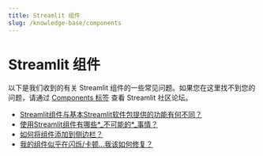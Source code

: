 ```yaml
---
title: Streamlit 组件
slug: /knowledge-base/components
---
```


# Streamlit 组件

以下是我们收到的有关 Streamlit 组件的一些常见问题。如果您在这里找不到您的问题，请通过 [Components 标签](https://discuss.streamlit.io/tag/custom-components) 查看 Streamlit 社区论坛。

- [Streamlit组件与基本Streamlit软件包提供的功能有何不同？](/knowledge-base/components/how-streamlit-components-differ-base-package)
- [使用Streamlit组件有哪些*_不可能的*_事情？](/knowledge-base/components/not-possibe-streamlit-components)
- [如何将组件添加到侧边栏？](/knowledge-base/components/add-component-sidebar)
- [我的组件似乎在闪烁/卡顿...我该如何修复？](/knowledge-base/components/component-blinking-stuttering-fix)
